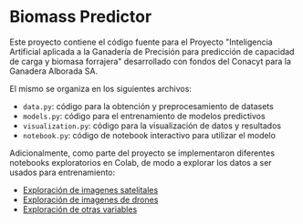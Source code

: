 # Biomass Predictor

Este proyecto contiene el código fuente para el Proyecto "Inteligencia Artificial aplicada a la Ganadería de Precisión para predicción de capacidad de carga y biomasa forrajera" desarrollado con fondos del Conacyt para la Ganadera Alborada SA.

El mismo se organiza en los siguientes archivos:

- `data.py`: código para la obtención y preprocesamiento de datasets
- `models.py`: código para el entrenamiento de modelos predictivos
- `visualization.py`: código para la visualización de datos y resultados
- `notebook.py`: código de notebook interactivo para utilizar el modelo


Adicionalmente, como parte del proyecto se implementaron diferentes notebooks exploratorios en Colab,
de modo a explorar los datos a ser usados para entrenamiento:

- [Exploración de imagenes satelitales](https://colab.research.google.com/drive/1S_uK5R3rZowsWHxONZ9lM7Q1wUQKf_PD?authuser=3)
- [Exploración de imagenes de drones](https://colab.research.google.com/drive/1AEyn2hpBjomvLgc_ncwZZ6cGQt-EyJd8?authuser=3)
- [Exploración de otras variables](https://colab.research.google.com/drive/1XqzpDYDSeq_8NiuxjUO20hNlQW4KS86H?authuser=3)
